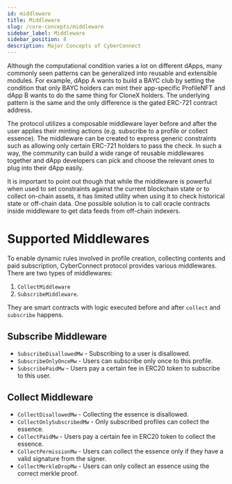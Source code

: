 ```yaml
---
id: middleware
title: Middleware
slug: /core-concepts/middleware
sidebar_label: Middleware
sidebar_position: 8
description: Major Concepts of CyberConnect
---
```


Although the computational condition varies a lot on different dApps, many commonly seen patterns can be generalized into reusable and extensible modules. For example, dApp A wants to build a BAYC club by setting the condition that only BAYC holders can mint their app-specific ProfileNFT and dApp B wants to do the same thing for CloneX holders. The underlying pattern is the same and the only difference is the gated ERC-721 contract address.

The protocol utilizes a composable middleware layer before and after the user applies their minting actions (e.g. subscribe to a profile or collect essence). The middleware can be created to express generic constraints such as allowing only certain ERC-721 holders to pass the check. In such a way, the community can build a wide range of reusable middlewares together and dApp developers can pick and choose the relevant ones to plug into their dApp easily.

It is important to point out though that while the middleware is powerful when used to set constraints against the current blockchain state or to collect on-chain assets, it has limited utility when using it to check historical state or off-chain data. One possible solution is to call oracle contracts inside middleware to get data feeds from off-chain indexers.

# Supported Middlewares

To enable dynamic rules involved in profile creation, collecting contents and paid subscription, CyberConnect protocol provides various middlewares. There are two types of middlewares:

1. `CollectMiddleware`
2. `SubscribeMiddleware`.

They are smart contracts with logic executed before and after `collect` and `subscribe` happens.

<!-- Currently we support `PaidCollect` and `PaidSubscirbe` where users need to pay ERC20 token to collect a content or subscribe to a profile. We also support `PermissionedCollect` where the creator of the content specifies a whitelist. -->

## Subscribe Middleware

- `SubscribeDisallowedMw` - Subscribing to a user is disallowed.
- `SubscribeOnlyOnceMw` - Users can subscribe only once to this profile.
- `SubscribePaidMw` - Users pay a certain fee in ERC20 token to subscribe to this user.

## Collect Middleware

- `CollectDisallowedMw` - Collecting the essence is disallowed.
- `CollectOnlySubscribedMw` - Only subscribed profiles can collect the essence.
- `CollectPaidMw` - Users pay a certain fee in ERC20 token to collect the essence.
- `CollectPermissionMw` - Users can collect the essence only if they have a valid signature from the signer.
- `CollectMerkleDropMw` - Users can only collect an essence using the correct merkle proof.
